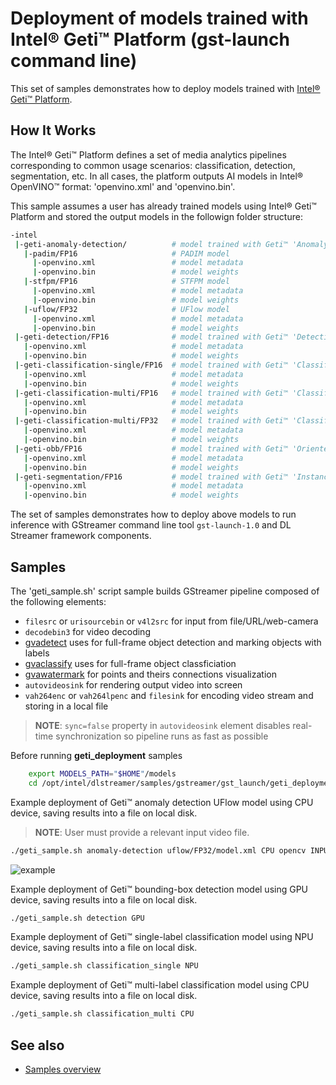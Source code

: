 # Deployment of models trained with Intel® Geti™ Platform (gst-launch command line)

This set of samples demonstrates how to deploy models trained with [Intel® Geti™ Platform](https://geti.intel.com/).

## How It Works
The Intel® Geti™ Platform defines a set of media analytics pipelines corresponding to common usage scenarios: classification, detection, segmentation, etc.
In all cases, the platform outputs AI models in Intel® OpenVINO™ format: 'openvino.xml' and 'openvino.bin'.

This sample assumes a user has already trained models using Intel® Geti™ Platform and stored the output models in the followign folder structure:

```sh
-intel
 |-geti-anomaly-detection/          # model trained with Geti™ 'Anomaly detection PADIM/STFPM/UFlow' project
   |-padim/FP16                     # PADIM model
     |-openvino.xml                 # model metadata
     |-openvino.bin                 # model weights
   |-stfpm/FP16                     # STFPM model
     |-openvino.xml                 # model metadata
     |-openvino.bin                 # model weights
   |-uflow/FP32                     # UFlow model
     |-openvino.xml                 # model metadata
     |-openvino.bin                 # model weights
 |-geti-detection/FP16              # model trained with Geti™ 'Detection bounding box' project
   |-openvino.xml                   # model metadata
   |-openvino.bin                   # model weights
 |-geti-classification-single/FP16  # model trained with Geti™ 'Classification single label' project
   |-openvino.xml                   # model metadata
   |-openvino.bin                   # model weights
 |-geti-classification-multi/FP16   # model trained with Geti™ 'Classification multi label' project
   |-openvino.xml                   # model metadata
   |-openvino.bin                   # model weights
 |-geti-classification-multi/FP32   # model trained with Geti™ 'Classification multi label' project
   |-openvino.xml                   # model metadata
   |-openvino.bin                   # model weights
 |-geti-obb/FP16                    # model trained with Geti™ 'Oriented Bounding Box Detection' project
   |-openvino.xml                   # model metadata
   |-openvino.bin                   # model weights
 |-geti-segmentation/FP16           # model trained with Geti™ 'Instance Seggmentation' project
   |-openvino.xml                   # model metadata
   |-openvino.bin                   # model weights
```

The set of samples demonstrates how to deploy above models to run inference with GStreamer command line tool `gst-launch-1.0` and DL Streamer framework components.

## Samples

The 'geti_sample.sh' script sample builds GStreamer pipeline composed of the following elements:
* `filesrc` or `urisourcebin` or `v4l2src` for input from file/URL/web-camera
* `decodebin3` for video decoding
* [gvadetect](../../../../docs/source/elements/gvadetect.md) uses for full-frame object detection and marking objects with labels
* [gvaclassify](../../../../docs/source/elements/gvaclassify.md) uses for full-frame object classficiation
* [gvawatermark](../../../../docs/source/elements/gvawatermark.md) for points and theirs connections visualization
* `autovideosink` for rendering output video into screen
* `vah264enc` or `vah264lpenc` and `filesink` for encoding video stream and storing in a local file
> **NOTE**: `sync=false` property in `autovideosink` element disables real-time synchronization so pipeline runs as fast as possible

Before running **geti_deployment** samples

```sh
    export MODELS_PATH="$HOME"/models
    cd /opt/intel/dlstreamer/samples/gstreamer/gst_launch/geti_deployment/
```

Example deployment of Geti™ anomaly detection UFlow model using CPU device, saving results into a file on local disk.
> **NOTE**: User must provide a relevant input video file.

```sh
./geti_sample.sh anomaly-detection uflow/FP32/model.xml CPU opencv INPUT_VIDEO_FILE json
```

![example](./pcb_normal_vs_anomaly.jpg)


Example deployment of Geti™ bounding-box detection model using GPU device, saving results into a file on local disk.
```sh
./geti_sample.sh detection GPU
```

Example deployment of Geti™ single-label classification model using NPU device, saving results into a file on local disk.
```sh
./geti_sample.sh classification_single NPU
```

Example deployment of Geti™ multi-label classification model using CPU device, saving results into a file on local disk.
```sh
./geti_sample.sh classification_multi CPU
```

## See also
* [Samples overview](../../README.md)

